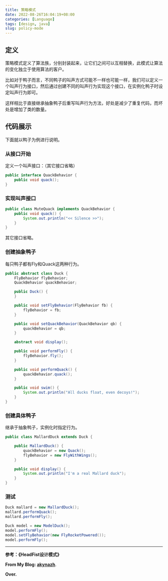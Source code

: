 ```yaml
---
title: 策略模式
date: 2022-08-26T16:04:19+08:00
categories: [Language]
tags: [design, java]
slug: policy-mode
---
```


## 定义

策略模式定义了算法族，分别封装起来，让它们之间可以互相替换，此模式让算法的变化独立于使用算法的客户。

比如对于鸭子而言，不同鸭子的叫声方式可能不一样也可能一样，我们可以定义一个叫声行为接口，然后通过创建不同的叫声行为实现这个接口，在实例化鸭子时设定叫声行为即可。

这样相比于直接继承抽象鸭子后重写叫声行为方法，好处是减少了重复代码，而坏处是增加了类的数量。

## 代码展示

下面就以鸭子为例进行说明。

### 从接口开始

定义一个叫声接口：（其它接口省略）

```java
public interface QuackBehavior {
	public void quack();
}
```

### 实现叫声接口

```java
public class MuteQuack implements QuackBehavior {
	public void quack() {
		System.out.println("<< Silence >>");
	}
}
```

其它接口省略。

### 创建抽象鸭子

每只鸭子都有Fly和Quack这两种行为。

```java
public abstract class Duck {
	FlyBehavior flyBehavior;
	QuackBehavior quackBehavior;

	public Duck() {
	}

	public void setFlyBehavior(FlyBehavior fb) {
		flyBehavior = fb;
	}

	public void setQuackBehavior(QuackBehavior qb) {
		quackBehavior = qb;
	}

	abstract void display();

	public void performFly() {
		flyBehavior.fly();
	}

	public void performQuack() {
		quackBehavior.quack();
	}

	public void swim() {
		System.out.println("All ducks float, even decoys!");
	}
}
```

### 创建具体鸭子

继承于抽象鸭子，实例化时指定行为。

```java
public class MallardDuck extends Duck {

	public MallardDuck() {
		quackBehavior = new Quack();
		flyBehavior = new FlyWithWings();
	}

	public void display() {
		System.out.println("I'm a real Mallard duck");
	}
}
```

### 测试

```java
Duck mallard = new MallardDuck();
mallard.performQuack();
mallard.performFly();

Duck model = new ModelDuck();
model.performFly();
model.setFlyBehavior(new FlyRocketPowered());
model.performFly();
```

---

**参考：《HeadFist设计模式》**

**From My Blog: [akynazh](https://akynazh.site)**.

**Over.**